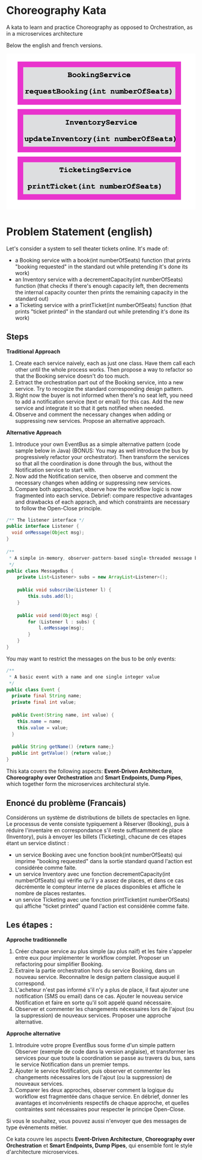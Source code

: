 # Choreography Kata

A kata to learn and practice Choreography as opposed to Orchestration, as in a microservices architecture

Below the english and french versions.

![The inital set of 3 services as described below](Step1_Services.png)

# Problem Statement (english)

Let's consider a system to sell theater tickets online. It's made of:

- a Booking service with a book(int numberOfSeats) function (that prints "booking requested" in the standard out while pretending it's done its work)
- an Inventory service with a decrementCapacity(int numberOfSeats) function (that checks if there's enough capacity left, then decrements the internal capacity counter then prints the remaining capacity in the standard out)
- a Ticketing service with a printTicket(int numberOfSeats) function (that prints "ticket printed" in the standard out while pretending it's done its work)

## Steps

**Traditional Approach**

1. Create each service naively, each as just one class. Have them call each other until the whole process works. Then propose a way to refactor so that the Booking service doesn't do too much.
1. Extract the orchestration part out of the Booking service, into a new service. Try to recogize the standard corresponding design pattern.
1. Right now the buyer is not informed when there's no seat left, you need to add a notification service (text or email) for this cas. Add the new service and integrate it so that it gets notified when needed.
1. Observe and comment the necessary changes when adding or suppressing new services. Propose an alternative approach.

**Alternative Approach**

1. Introduce your own EventBus as a simple alternative pattern (code sample below in Java) (BONUS: You may as well introduce the bus by progressively refactor your orchestrator). Then transform the services so that all the coordination is done through the bus, without the Notification service to start with.
1. Now add the Notification service, then observe and comment the necessary changes when adding or suppressing new services. 
1. Compare both approaches, observe how the workflow logic is now fragmented into each service. Debrief: compare respective advantages and drawbacks of each apprach, and which constraints are necessary to follow the Open-Close principle.


```java
/** The listener interface */
public interface Listener {
  void onMessage(Object msg);
}

/**
 * A simple in-memory, observer-pattern-based single-threaded message bus for designing architecture and testing using unit tests before switching to using actual middleware
 */
public class MessageBus {
    private List<Listener> subs = new ArrayList<Listener>();

    public void subscribe(Listener l) {
        this.subs.add(l);
    }

    public void send(Object msg) { 
        for (Listener l : subs) {
            l.onMessage(msg);
        }
    }
}
```

You may want to restrict the messages on the bus to be only events:

```java
/**
 * A basic event with a name and one single integer value
 */
public class Event {
  private final String name;
  private final int value;

  public Event(String name, int value) {
    this.name = name;
    this.value = value;
  }

  public String getName() {return name;}
  public int getValue() {return value;}
}
```


This kata covers the following aspects: **Event-Driven Architecture**, **Choreography over Orchestration** and **Smart Endpoints, Dump Pipes**, which together form the microservices architectural style.




## Enoncé du problème (Francais)


Considérons un système de distributions de billets de spectacles en ligne. Le processus de vente consiste typiquement à Réserver (Booking), puis à réduire l'inventaire en correspondance s'il reste suffisamment de place (Inventory), puis à envoyer les billets (Ticketing), chacune de ces étapes étant un service distinct :
- un service Booking avec une fonction book(int numberOfSeats) qui imprime "booking requested" dans la sortie standard quand l'action est considérée comme faite.
- un service Inventory avec une fonction decrementCapacity(int numberOfSeats) qui vérifie qu'il y a assez de places, et dans ce cas décrémente le compteur interne de places disponibles et affiche le nombre de places restantes.
- un service Ticketing avec une fonction printTicket(int numberOfSeats) qui affiche "ticket printed" quand l'action est considérée comme faite.

## Les étapes :

**Approche traditionnelle**

1. Créer chaque service au plus simple (au plus naïf) et les faire s'appeler entre eux pour implémenter le workflow complet. Proposer un refactoring pour simplifier Booking.
1. Extraire la partie orchestration hors du service Booking, dans un nouveau service. Reconnaitre le design pattern classique auquel il correspond.
1. L'acheteur n'est pas informé s'il n'y a plus de place, il faut ajouter une notification (SMS ou email) dans ce cas. Ajouter le nouveau service Notification et faire en sorte qu'il soit appelé quand nécessaire.
1. Observer et commenter les changements nécessaires lors de l'ajout (ou la suppression) de nouveaux services. Proposer une approche alternative.

**Approche alternative**

1. Introduire votre propre EventBus sous forme d'un simple pattern Observer (exemple de code dans la version anglaise), et transformer les services pour que toute la coordination se passe au travers du bus, sans le service Notification dans un premier temps.
1. Ajouter le service Notification, puis observer et commenter les changements nécessaires lors de l'ajout (ou la suppression) de nouveaux services. 
1. Comparer les deux approches, observer comment la logique du workflow est fragmentée dans chaque service. En débrief, donner les avantages et inconvénients respectifs de chaque approche, et quelles contraintes sont nécessaires pour respecter le principe Open-Close.

Si vous le souhaitez, vous pouvez aussi n'envoyer que des messages de type événements métier.

Ce kata couvre les aspects **Event-Driven Architecture**, **Choreography over Orchestration** et **Smart Endpoints, Dump Pipes**, qui ensemble font le style d'architecture microservices.
